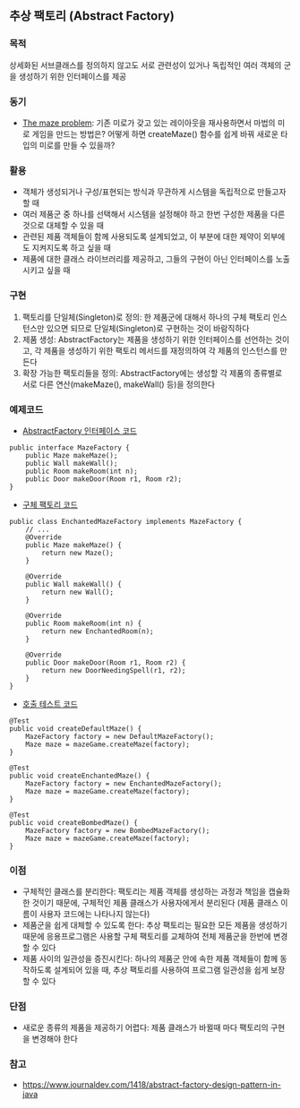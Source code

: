 ## 추상 팩토리 (Abstract Factory)

### 목적
상세화된 서브클래스를 정의하지 않고도 서로 관련성이 있거나 독립적인 여러 객체의 군을 생성하기 위한 인터페이스를 제공

### 동기
- [The maze problem](https://github.com/Hyunhoo-Kwon/DesignPatterens/tree/master/src/main/java/chapter03#the-maze-problem): 기존 미로가 갖고 있는 레이아웃을 재사용하면서 마법의 미로 게임을 만드는 방법은? 어떻게 하면 createMaze() 함수를 쉽게 바꿔 새로운 타입의 미로를 만들 수 있을까?

### 활용
- 객체가 생성되거나 구성/표현되는 방식과 무관하게 시스템을 독립적으로 만들고자 할 때
- 여러 제품군 중 하나를 선택해서 시스템을 설정해야 하고 한번 구성한 제품을 다른 것으로 대체할 수 있을 때
- 관련된 제품 객체들이 함께 사용되도록 설계되었고, 이 부분에 대한 제약이 외부에도 지켜지도록 하고 싶을 때
- 제품에 대한 클래스 라이브러리를 제공하고, 그들의 구현이 아닌 인터페이스를 노출시키고 싶을 때

### 구현
1. 팩토리를 단일체(Singleton)로 정의: 한 제품군에 대해서 하나의 구체 팩토리 인스턴스만 있으면 되므로 단일체(Singleton)로 구현하는 것이 바람직하다
2. 제품 생성: AbstractFactory는 제품을 생성하기 위한 인터페이스를 선언하는 것이고, 각 제품을 생성하기 위한 팩토리 메서드를 재정의하여 각 제품의 인스턴스를 만든다
3. 확장 가능한 팩토리들을 정의: AbstractFactory에는 생성할 각 제품의 종류별로 서로 다른 연산(makeMaze(), makeWall() 등)을 정의한다

### 예제코드
- [AbstractFactory 인터페이스 코드](https://github.com/Hyunhoo-Kwon/DesignPatterens/blob/master/src/main/java/chapter03/abstractfactory/MazeFactory.java)
```
public interface MazeFactory {
    public Maze makeMaze();
    public Wall makeWall();
    public Room makeRoom(int n);
    public Door makeDoor(Room r1, Room r2);
}
```

- [구체 팩토리 코드](https://github.com/Hyunhoo-Kwon/DesignPatterens/blob/master/src/main/java/chapter03/abstractfactory/EnchantedMazeFactory.java)
```
public class EnchantedMazeFactory implements MazeFactory {
    // ...
    @Override
    public Maze makeMaze() {
        return new Maze();
    }

    @Override
    public Wall makeWall() {
        return new Wall();
    }

    @Override
    public Room makeRoom(int n) {
        return new EnchantedRoom(n);
    }

    @Override
    public Door makeDoor(Room r1, Room r2) {
        return new DoorNeedingSpell(r1, r2);
    }
}
```
- [호출 테스트 코드](https://github.com/Hyunhoo-Kwon/DesignPatterens/blob/master/src/test/java/chapter03/abstractfactory/MazeGameTest.java)
```
@Test
public void createDefaultMaze() {
    MazeFactory factory = new DefaultMazeFactory();
    Maze maze = mazeGame.createMaze(factory);
}

@Test
public void createEnchantedMaze() {
    MazeFactory factory = new EnchantedMazeFactory();
    Maze maze = mazeGame.createMaze(factory);
}

@Test
public void createBombedMaze() {
    MazeFactory factory = new BombedMazeFactory();
    Maze maze = mazeGame.createMaze(factory);
}
```

### 이점
- 구체적인 클래스를 분리한다: 팩토리는 제품 객체를 생성하는 과정과 책임을 캡슐화한 것이기 때문에, 구체적인 제품 클래스가 사용자에게서 분리된다 (제품 클래스 이름이 사용자 코드에는 나타나지 않는다)
- 제품군을 쉽게 대체할 수 있도록 한다: 추상 팩토리는 필요한 모든 제품을 생성하기 때문에 응용프로그램은 사용할 구체 팩토리를 교체하여 전체 제품군을 한번에 변경할 수 있다
- 제품 사이의 일관성을 증진시킨다: 하나의 제품군 안에 속한 제품 객체들이 함께 동작하도록 설계되어 있을 때, 추상 팩토리를 사용하여 프로그램 일관성을 쉽게 보장할 수 있다

### 단점
- 새로운 종류의 제품을 제공하기 어렵다: 제품 클래스가 바뀔때 마다 팩토리의 구현을 변경해야 한다

### 참고
- https://www.journaldev.com/1418/abstract-factory-design-pattern-in-java
